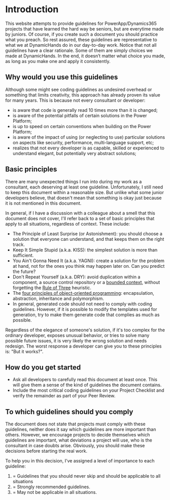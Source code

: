 # Introduction

This website attempts to provide guidelines for PowerApp/Dynamics365 projects that have learned the hard way be seniors, but are everytime made by juniors. Of course, if you create such a document you should practice what you preach. So rest assured, these guidelines are representative to what we at DynamicHands do in our day-to-day work. Notice that not all guidelines have a clear rationale. Some of them are simply choices we made at DynamicHands. In the end, it doesn’t matter what choice you made, as long as you make one and apply it consistently.

## Why would you use this guidelines

Although some might see coding guidelines as undesired overhead or something that limits creativity, this approach has already proven its value for many years. This is because not every consultant or developer:

- is aware that code is generally read 10 times more than it is changed;
- is aware of the potential pitfalls of certain solutions in the Power Platform;
- is up to speed on certain conventions when building on the Power Platform;
- is aware of the impact of using (or neglecting to use) particular solutions on aspects like security, performance, multi-language support, etc;
- realizes that not every developer is as capable, skilled or experienced to understand elegant, but potentially very abstract solutions;

## Basic principles

There are many unexpected things I run into during my work as a consultant, each deserving at least one guideline. Unfortunately, I still need to keep this document within a reasonable size. But unlike what some junior developers believe, that doesn't mean that something is okay just because it is not mentioned in this document.

In general, if I have a discussion with a colleague about a smell that this document does not cover, I'll refer back to a set of basic principles that apply to all situations, regardless of context. These include:

- The Principle of Least Surprise (or Astonishment): you should choose a solution that everyone can understand, and that keeps them on the right track.
- Keep It Simple Stupid (a.k.a. KISS): the simplest solution is more than sufficient.
- You Ain't Gonna Need It (a.k.a. YAGNI): create a solution for the problem at hand, not for the ones you think may happen later on. Can you predict the future?
- Don't Repeat Yourself (a.k.a. DRY): avoid duplication within a component, a source control repository or  a [bounded context](http://martinfowler.com/bliki/BoundedContext.html), without forgetting the [Rule of Three](http://lostechies.com/derickbailey/2012/10/31/abstraction-the-rule-of-three/) heuristic.
- The [four principles of object-oriented programming](https://github.com/TelerikAcademy/Object-Oriented-Programming/tree/master/Topics/04.%20OOP-Principles-Part-1): encapsulation, abstraction, inheritance and polymorphism.
- In general, generated code should not need to comply with coding guidelines. However, if it is possible to modify the templates used for generation, try to make them generate code that complies as much as possible.

Regardless of the elegance of someone's solution, if it's too complex for the ordinary developer, exposes unusual behavior, or tries to solve many possible future issues, it is very likely the wrong solution and needs redesign. The worst response a developer can give you to these principles is: "But it works?".

## How do you get started

- Ask all developers to carefully read this document at least once. This will give them a sense of the kind of guidelines the document contains.
- Include the most critical coding guidelines on your Project Checklist and verify the remainder as part of your Peer Review.

## To which guidelines should you comply

The document does not state that projects must comply with these guidelines, neither does it say which guidelines are more important than others. However, we encourage projects to decide themselves which guidelines are important, what deviations a project will use, who is the consultant in case doubts arise. Obviously, you should make these decisions before starting the real work.

To help you in this decision, I’ve assigned a level of importance to each guideline:

1. <Required/> = Guidelines that you should never skip and should be applicable to all situations
2. <Recommended/> = Strongly recommended guidelines.
3. <Depends/> = May not be applicable in all situations.
